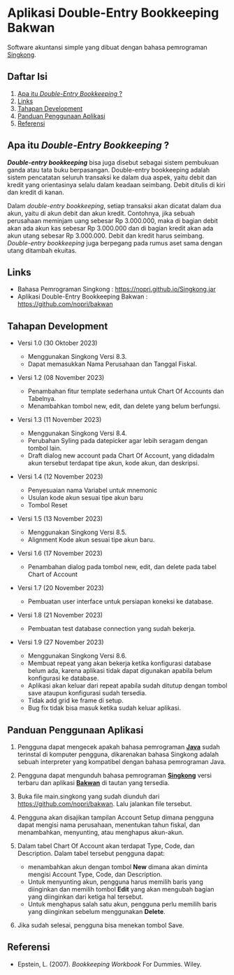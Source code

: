 
# Aplikasi Double-Entry Bookkeeping Bakwan

Software akuntansi simple yang dibuat dengan bahasa pemrograman [Singkong](https://github.com/nopri/nopri.github.io).


## Daftar Isi

  1. [Apa itu *_Double-Entry Bookkeeping_* ?](#apa-itu-double-entry-bookkeeping)
  2. [Links](#links)
  3. [Tahapan Development](#tahapan-development)
  4. [Panduan Penggunaan Aplikasi](#panduan-penggunaan-aplikasi)
  5. [Referensi](#referensi)


## Apa itu *_Double-Entry Bookkeeping_* ?

**_Double-entry bookkeeping_** bisa juga disebut sebagai sistem pembukuan ganda atau tata buku berpasangan. Double-entry bookkeeping adalah sistem pencatatan seluruh transaksi ke dalam dua aspek, yaitu debit dan kredit yang orientasinya selalu dalam keadaan seimbang. Debit ditulis di kiri dan kredit di kanan.
 
Dalam _double-entry bookkeeping_, setiap transaksi akan dicatat dalam dua akun, yaitu di akun debit dan akun kredit. Contohnya, jika sebuah perusahaan meminjam uang sebesar Rp 3.000.000, maka di bagian debit akan ada akun kas sebesar Rp 3.000.000 dan di bagian kredit akan ada akun utang sebesar Rp 3.000.000. Debit dan kredit harus seimbang. _Double-entry bookkeeping_ juga berpegang pada rumus aset sama dengan utang ditambah ekuitas.


## Links

- Bahasa Pemrograman Singkong : https://nopri.github.io/Singkong.jar
- Aplikasi Double-Entry Bookkeeping Bakwan : https://github.com/nopri/bakwan


## Tahapan Development

- Versi 1.0 (30 Oktober 2023)
    - Menggunakan Singkong Versi 8.3.
    - Dapat memasukkan Nama Perusahaan dan Tanggal Fiskal.

- Versi 1.2 (08 November 2023)
    - Penambahan fitur template sederhana untuk Chart Of Accounts dan Tabelnya.
    - Menambahkan tombol new, edit, dan delete yang belum berfungsi.

- Versi 1.3 (11 November 2023)
    - Menggunakan Singkong Versi 8.4.
    - Perubahan Syling pada datepicker agar lebih seragam dengan tombol lain.
    - Draft dialog new account pada Chart Of Account, yang didadalm akun tersebut terdapat tipe akun, kode akun, dan deskripsi.

- Versi 1.4 (12 November 2023)
    - Penyesuaian nama Variabel untuk mnemonic
    - Usulan kode akun sesuai tipe akun baru
    - Tombol Reset

- Versi 1.5 (13 November 2023)
    - Menggunakan Singkong Versi 8.5.
    - Alignment Kode akun sesuai tipe akun baru.

- Versi 1.6 (17 November 2023)
    - Penambahan dialog pada tombol new, edit, dan delete pada tabel Chart of Account

- Versi 1.7 (20 November 2023)
    - Pembuatan user interface untuk persiapan koneksi ke database.

- Versi 1.8 (21 November 2023)
    - Pembuatan test database connection yang sudah bekerja.

- Versi 1.9 (27 November 2023)
    - Menggunakan Singkong Versi 8.6.
    - Membuat repeat yang akan bekerja ketika konfigurasi database belum ada, karena aplikasi tidak dapat digunakan apabila belum konfigurasi ke database.
    - Aplikasi akan keluar dari repeat apabila sudah ditutup dengan tombol save ataupun konfigurasi sudah tersedia.
    - Tidak add grid ke frame di setup.
    - Bug fix tidak bisa masuk ketika sudah keluar aplikasi.


## Panduan Penggunaan Aplikasi
 
1. Pengguna dapat mengecek apakah bahasa pemrograman [**Java**](https://www.java.com/download/ie_manual.jsp) sudah terinstal di komputer pengguna, dikarenakan bahasa Singkong adalah sebuah interpreter yang kompatibel dengan bahasa pemrograman Java.

2. Pengguna dapat mengunduh bahasa pemrograman [**Singkong**](https://nopri.github.io/Singkong.jar) versi terbaru dan aplikasi [**Bakwan**](https://github.com/nopri/bakwan) di tautan yang tersedia.

3. Buka file main.singkong yang sudah diunduh dari  https://github.com/nopri/bakwan. Lalu jalankan file tersebut.
   
4. Pengguna akan disajikan tampilan Account Setup dimana pengguna dapat mengisi nama perusahaan, menentukan tahun fiskal, dan menambahkan, menyunting, atau menghapus akun-akun.

5. Dalam tabel Chart Of Account akan terdapat Type, Code, dan Description. Dalam tabel tersebut pengguna dapat:
   - menambahkan akun dengan tombol **New** dimana akan diminta mengisi Account Type, Code, dan Description. 
   - Untuk menyunting akun, pengguna harus memilih baris yang diinginkan dan memilih tombol **Edit** yang akan mengubah bagian yang diinginkan dari ketiga hal tersebut. 
   - Untuk menghapus salah satu akun, pengguna perlu memilih baris yang diinginkan sebelum menggunakan **Delete**.

6. Jika sudah selesai, pengguna bisa menekan tombol Save.


## Referensi

- Epstein, L. (2007). _Bookkeeping Workbook_ For Dummies. Wiley.